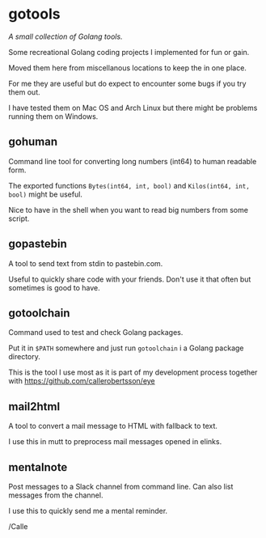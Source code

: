# gotools

_A small collection of Golang tools._

Some recreational Golang coding projects I implemented for fun or gain.

Moved them here from miscellanous locations to keep the in one place.

For me they are useful but do expect to encounter some bugs if you try
them out.

I have tested them on Mac OS and Arch Linux but there might be problems
running them on Windows.

## gohuman

Command line tool for converting long numbers (int64) to human readable
form.

The exported functions 
`Bytes(int64, int, bool)` and `Kilos(int64, int, bool)` 
might be useful.

Nice to have in the shell when you want to read big numbers from some
script.

## gopastebin

A tool to send text from stdin to pastebin.com.

Useful to quickly share code with your friends. Don't use it that often
but sometimes is good to have.

## gotoolchain

Command used to test and check Golang packages.

Put it in `$PATH` somewhere and just run `gotoolchain` i a Golang
package directory.

This is the tool I use most as it is part of my development process
together with https://github.com/callerobertsson/eye

## mail2html

A tool to convert a mail message to HTML with fallback to text.

I use this in mutt to preprocess mail messages opened in elinks.

## mentalnote

Post messages to a Slack channel from command line. Can also list
messages from the channel.

I use this to quickly send me a mental reminder.

/Calle
